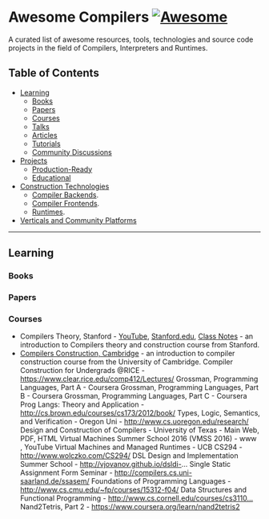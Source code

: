# Awesome Compilers [![Awesome](https://cdn.rawgit.com/sindresorhus/awesome/d7305f38d29fed78fa85652e3a63e154dd8e8829/media/badge.svg)](https://github.com/sindresorhus/awesome)

A curated list of awesome resources, tools, technologies and source code projects in the field of Compilers, Interpreters and Runtimes.

## Table of Contents

  * [Learning](#learning)
    + [Books](#books)
    + [Papers](#papers)
    + [Courses](#courses)
    + [Talks](#talks)
    + [Articles](#articles)
    + [Tutorials](#tutorials)
    + [Community Discussions](#community-discussions)
  * [Projects](#projects)
    + [Production-Ready](#production-ready)
    + [Educational](#educational)
  * [Construction Technologies]()
     + [Compiler Backends]().
     + [Compiler Frontends]().
     + [Runtimes]().
  * [Verticals and Community Platforms]()

-----------------------------------------

## Learning

### Books

### Papers

### Courses

  * Compilers Theory, Stanford - [YouTube](https://www.youtube.com/playlist?list=PLLH73N9cB21VSVEX1aSRlNTufaLK1dTAI), [Stanford.edu](https://lagunita.stanford.edu/courses/Engineering/Compilers/Fall2014/), [Class Notes](http://web.stanford.edu/class/cs143/) - an introduction to Compilers theory and construction course from Stanford.
  * [Compilers Construction, Cambridge](http://www.cl.cam.ac.uk/teaching/1516/CompConstr/materials.html) - an introduction to compiler construction course from the University of Cambridge.
Compiler Construction for Undergrads @RICE - https://www.clear.rice.edu/comp412/Lectures/
Grossman, Programming Languages, Part A - Coursera
Grossman, Programming Languages, Part B - Coursera
Grossman, Programming Languages, Part C - Coursera
Prog Langs: Theory and Application - http://cs.brown.edu/courses/cs173/2012/book/
Types, Logic, Semantics, and Verification - Oregon Uni - http://www.cs.uoregon.edu/research/
Design and Construction of Compilers - University of Texas - Main Web, PDF, HTML
Virtual Machines Summer School 2016 (VMSS 2016) - www , YouTube
Virtual Machines and Managed Runtimes - UCB CS294 - http://www.wolczko.com/CS294/
DSL Design and Implementation Summer School - http://vjovanov.github.io/dsldi-...
Single Static Assignment Form Seminar - http://compilers.cs.uni-saarland.de/ssasem/
Foundations of Programming Languages - http://www.cs.cmu.edu/~fp/courses/15312-f04/
Data Structures and Functional Programming - http://www.cs.cornell.edu/courses/cs3110…
Nand2Tetris, Part 2 - https://www.coursera.org/learn/nand2tetris2
